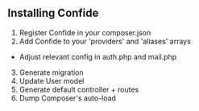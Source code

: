 ##  Installing Confide

1. Register Confide in your composer.json
2. Add Confide to your 'providers' and 'aliases' arrays
  * Adjust relevant config in auth.php and mail.php
3. Generate migration
4. Update User model
5. Generate default controller + routes
6. Dump Composer's auto-load